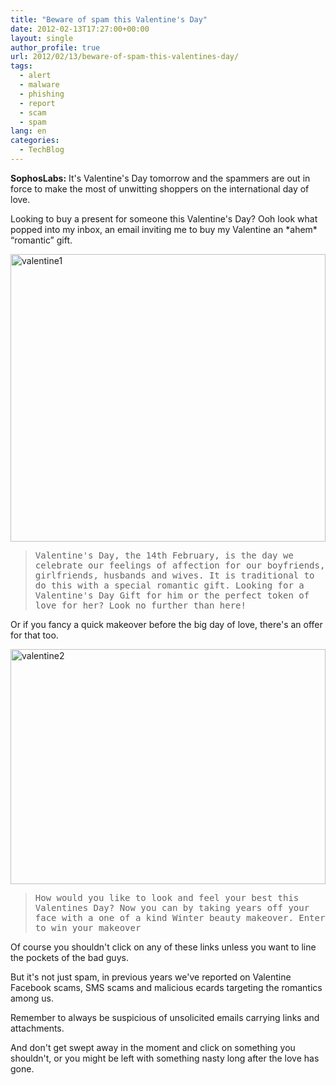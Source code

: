 ```yaml
---
title: "Beware of spam this Valentine's Day"
date: 2012-02-13T17:27:00+00:00
layout: single
author_profile: true
url: 2012/02/13/beware-of-spam-this-valentines-day/
tags:
  - alert
  - malware
  - phishing
  - report
  - scam
  - spam
lang: en
categories: 
  - TechBlog
---
```

**SophosLabs:** It's Valentine's Day tomorrow and the spammers are out in force to make the most of unwitting shoppers on the international day of love. 

Looking to buy a present for someone this Valentine's Day? Ooh look what popped into my inbox, an email inviting me to buy my Valentine an \*ahem\* “romantic” gift. 

[<img title="valentine1" border="0" alt="valentine1" src="http://lh6.ggpht.com/-wW5KK8Di61A/TzlAu-pxRRI/AAAAAAAAEwg/9SezOevORXU/valentine1_thumb%25255B1%25255D.jpg?imgmax=800" width="504" height="460" />](http://lh5.ggpht.com/-VtmKQAPo44w/TzlAaMIHhbI/AAAAAAAAEwY/swJSyWA_Kqg/s1600-h/valentine1%25255B3%25255D.jpg) 

> <tt>Valentine's Day, the 14th February, is the day we celebrate our feelings of affection for our boyfriends, girlfriends, husbands and wives. It is traditional to do this with a special romantic gift. Looking for a Valentine's Day Gift for him or the perfect token of love for her? Look no further than here!</tt>

Or if you fancy a quick makeover before the big day of love, there's an offer for that too. 

[<img title="valentine2" border="0" alt="valentine2" src="http://lh6.ggpht.com/-aB8zN9h88ak/TzlA55TRbqI/AAAAAAAAEww/TgT4_xRMbI8/valentine2_thumb%25255B2%25255D.jpg?imgmax=800" width="504" height="376" />](http://lh6.ggpht.com/-jIOqeugTo2o/TzlA1a_3dOI/AAAAAAAAEwo/KH-d5MYfGHQ/s1600-h/valentine2%25255B4%25255D.jpg) 

> <tt>How would you like to look and feel your best this Valentines Day? Now you can by taking years off your face with a one of a kind Winter beauty makeover. Enter to win your makeover</tt>

Of course you shouldn't click on any of these links unless you want to line the pockets of the bad guys. 

But it's not just spam, in previous years we've reported on Valentine Facebook scams, SMS scams and malicious ecards targeting the romantics among us. 

Remember to always be suspicious of unsolicited emails carrying links and attachments. 

And don't get swept away in the moment and click on something you shouldn't, or you might be left with something nasty long after the love has gone.